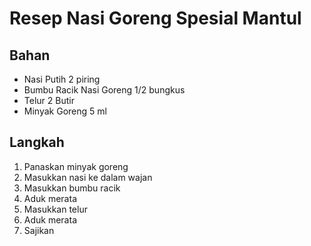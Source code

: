 # Resep Nasi Goreng Spesial Mantul

## Bahan
- Nasi Putih 2 piring
- Bumbu Racik Nasi Goreng 1/2 bungkus
- Telur 2 Butir
- Minyak Goreng 5 ml

## Langkah
1. Panaskan minyak goreng
2. Masukkan nasi ke dalam wajan
3. Masukkan bumbu racik
4. Aduk merata
5. Masukkan telur
6. Aduk merata
7. Sajikan
